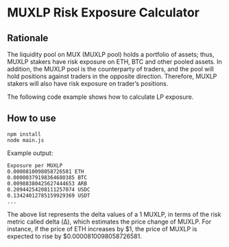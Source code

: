 # MUXLP Risk Exposure Calculator

## Rationale

The liquidity pool on MUX (MUXLP pool) holds a portfolio of assets; thus, MUXLP stakers have risk exposure on ETH, BTC and other pooled assets. In addition, the MUXLP pool is the counterparty of traders, and the pool will hold positions against traders in the opposite direction. Therefore, MUXLP stakers will also have risk exposure on trader’s positions.

The following code example shows how to calculate LP exposure.

## How to use

```
npm install
node main.js
```

Example output:

```
Exposure per MUXLP
0.0000810098058726581 ETH
0.00000379198364680385 BTC
0.00988380425627444653 ARB
0.20944254208111257074 USDC
0.13424012785159929369 USDT
...
```

The above list represents the delta values of a 1 MUXLP, in terms of the risk metric called delta (Δ), which estimates the price change of MUXLP. For instance, if the price of ETH increases by $1, the price of MUXLP is expected to rise by $0.0000810098058726581.


